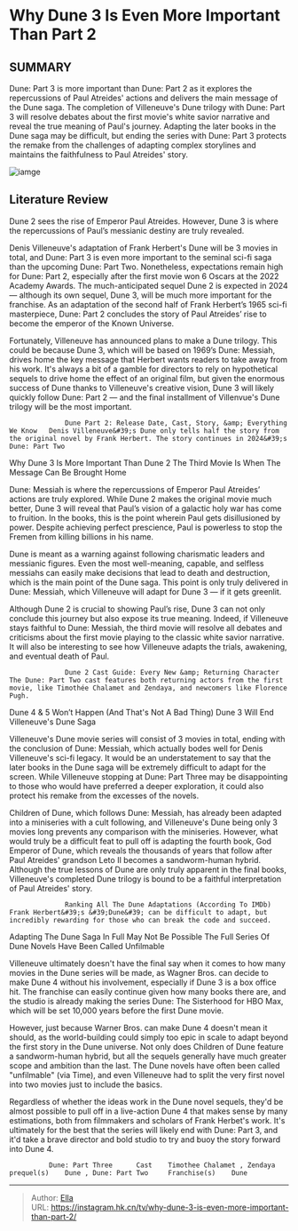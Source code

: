 # Why Dune 3 Is Even More Important Than Part 2


## SUMMARY 



  Dune: Part 3 is more important than Dune: Part 2 as it explores the repercussions of Paul Atreides&#39; actions and delivers the main message of the Dune saga.   The completion of Villeneuve&#39;s Dune trilogy with Dune: Part 3 will resolve debates about the first movie&#39;s white savior narrative and reveal the true meaning of Paul&#39;s journey.   Adapting the later books in the Dune saga may be difficult, but ending the series with Dune: Part 3 protects the remake from the challenges of adapting complex storylines and maintains the faithfulness to Paul Atreides&#39; story.  

![iamge](https://static1.srcdn.com/wordpress/wp-content/uploads/2021/11/dune-2-3-trilogy-ending-story-important-reason-header.jpg)

## Literature Review

Dune 2 sees the rise of Emperor Paul Atreides. However, Dune 3 is where the repercussions of Paul’s messianic destiny are truly revealed.




Denis Villeneuve&#39;s adaptation of Frank Herbert&#39;s Dune will be 3 movies in total, and Dune: Part 3 is even more important to the seminal sci-fi saga than the upcoming Dune: Part Two. Nonetheless, expectations remain high for Dune: Part 2, especially after the first movie won 6 Oscars at the 2022 Academy Awards. The much-anticipated sequel Dune 2 is expected in 2024 — although its own sequel, Dune 3, will be much more important for the franchise. As an adaptation of the second half of Frank Herbert’s 1965 sci-fi masterpiece, Dune: Part 2 concludes the story of Paul Atreides’ rise to become the emperor of the Known Universe.




Fortunately, Villeneuve has announced plans to make a Dune trilogy. This could be because Dune 3, which will be based on 1969’s Dune: Messiah, drives home the key message that Herbert wants readers to take away from his work. It&#39;s always a bit of a gamble for directors to rely on hypothetical sequels to drive home the effect of an original film, but given the enormous success of Dune thanks to Villeneuve&#39;s creative vision, Dune 3 will likely quickly follow Dune: Part 2 — and the final installment of Villenvue&#39;s Dune trilogy will be the most important.

                  Dune Part 2: Release Date, Cast, Story, &amp; Everything We Know   Denis Villeneuve&#39;s Dune only tells half the story from the original novel by Frank Herbert. The story continues in 2024&#39;s Dune: Part Two   


 Why Dune 3 Is More Important Than Dune 2 
The Third Movie Is When The Message Can Be Brought Home
         




Dune: Messiah is where the repercussions of Emperor Paul Atreides’ actions are truly explored. While Dune 2 makes the original movie much better, Dune 3 will reveal that Paul’s vision of a galactic holy war has come to fruition. In the books, this is the point wherein Paul gets disillusioned by power. Despite achieving perfect prescience, Paul is powerless to stop the Fremen from killing billions in his name.

Dune is meant as a warning against following charismatic leaders and messianic figures. Even the most well-meaning, capable, and selfless messiahs can easily make decisions that lead to death and destruction, which is the main point of the Dune saga. This point is only truly delivered in Dune: Messiah, which Villeneuve will adapt for Dune 3 — if it gets greenlit.


 




Although Dune 2 is crucial to showing Paul’s rise, Dune 3 can not only conclude this journey but also expose its true meaning. Indeed, if Villeneuve stays faithful to Dune: Messiah, the third movie will resolve all debates and criticisms about the first movie playing to the classic white savior narrative. It will also be interesting to see how Villeneuve adapts the trials, awakening, and eventual death of Paul. 

                  Dune 2 Cast Guide: Every New &amp; Returning Character   The Dune: Part Two cast features both returning actors from the first movie, like Timothée Chalamet and Zendaya, and newcomers like Florence Pugh.   



 Dune 4 &amp; 5 Won’t Happen (And That&#39;s Not A Bad Thing) 
Dune 3 Will End Villeneuve&#39;s Dune Saga
          

Villeneuve&#39;s Dune movie series will consist of 3 movies in total, ending with the conclusion of Dune: Messiah, which actually bodes well for Denis Villeneuve&#39;s sci-fi legacy. It would be an understatement to say that the later books in the Dune saga will be extremely difficult to adapt for the screen. While Villeneuve stopping at Dune: Part Three may be disappointing to those who would have preferred a deeper exploration, it could also protect his remake from the excesses of the novels.




Children of Dune, which follows Dune: Messiah, has already been adapted into a miniseries with a cult following, and Villeneuve&#39;s Dune being only 3 movies long prevents any comparison with the miniseries. However, what would truly be a difficult feat to pull off is adapting the fourth book, God Emperor of Dune, which reveals the thousands of years that follow after Paul Atreides&#39; grandson Leto II becomes a sandworm-human hybrid. Although the true lessons of Dune are only truly apparent in the final books, Villeneuve&#39;s completed Dune trilogy is bound to be a faithful interpretation of Paul Atreides&#39; story.

                  Ranking All The Dune Adaptations (According To IMDb)   Frank Herbert&#39;s &#39;Dune&#39; can be difficult to adapt, but incredibly rewarding for those who can break the code and succeed.    



 Adapting The Dune Saga In Full May Not Be Possible 
The Full Series Of Dune Novels Have Been Called Unfilmable
          




Villeneuve ultimately doesn&#39;t have the final say when it comes to how many movies in the Dune series will be made, as Wagner Bros. can decide to make Dune 4 without his involvement, especially if Dune 3 is a box office hit. The franchise can easily continue given how many books there are, and the studio is already making the series Dune: The Sisterhood for HBO Max, which will be set 10,000 years before the first Dune movie.

However, just because Warner Bros. can make Dune 4 doesn&#39;t mean it should, as the world-building could simply too epic in scale to adapt beyond the first story in the Dune universe. Not only does Children of Dune feature a sandworm-human hybrid, but all the sequels generally have much greater scope and ambition than the last. The Dune novels have often been called &#34;unfilmable&#34; (via Time), and even Villeneuve had to split the very first novel into two movies just to include the basics.

Regardless of whether the ideas work in the Dune novel sequels, they&#39;d be almost possible to pull off in a live-action Dune 4 that makes sense by many estimations, both from filmmakers and scholars of Frank Herbet&#39;s work. It&#39;s ultimately for the best that the series will likely end with Dune: Part 3, and it&#39;d take a brave director and bold studio to try and buoy the story forward into Dune 4.




              Dune: Part Three      Cast    Timothee Chalamet , Zendaya     prequel(s)    Dune , Dune: Part Two     Franchise(s)    Dune      


---

> Author: [Ella](https://instagram.hk.cn/)  
> URL: https://instagram.hk.cn/tv/why-dune-3-is-even-more-important-than-part-2/  

